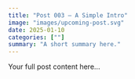 ```yaml
---
title: "Post 003 — A Simple Intro"
image: "images/upcoming-post.svg"
date: 2025-01-10
categories: [""]
summary: "A short summary here."
---
```


Your full post content here...
